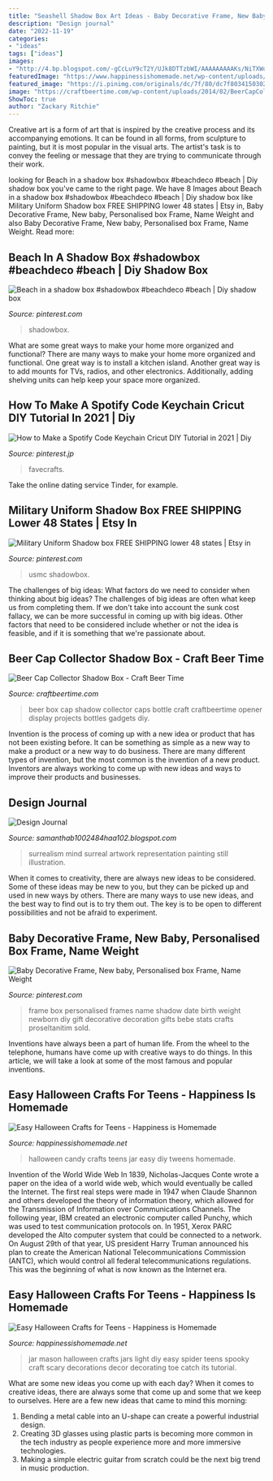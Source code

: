 ```yaml
---
title: "Seashell Shadow Box Art Ideas - Baby Decorative Frame, New Baby, Personalised Box Frame, Name Weight"
description: "Design journal"
date: "2022-11-19"
categories:
- "ideas"
tags: ["ideas"]
images:
- "http://4.bp.blogspot.com/-gCcLuY9cT2Y/UJk8DTTzbWI/AAAAAAAAAKs/NiTXWoQXyts/s1600/surrealism+art.jpg"
featuredImage: "https://www.happinessishomemade.net/wp-content/uploads/2017/10/Spider-Mason-Jar.jpg"
featured_image: "https://i.pinimg.com/originals/dc/7f/80/dc7f8034150302c23921566a41dd09c1.jpg"
image: "https://craftbeertime.com/wp-content/uploads/2014/02/BeerCapCollectorShadowBox.jpg"
ShowToc: true
author: "Zackary Ritchie"
---
```



Creative art is a form of art that is inspired by the creative process and its accompanying emotions. It can be found in all forms, from sculpture to painting, but it is most popular in the visual arts. The artist's task is to convey the feeling or message that they are trying to communicate through their work.

	

		
looking for Beach in a shadow box #shadowbox #beachdeco #beach | Diy shadow box you've came to the right page. We have 8 Images about Beach in a shadow box #shadowbox #beachdeco #beach | Diy shadow box like Military Uniform Shadow box FREE SHIPPING lower 48 states | Etsy in, Baby Decorative Frame, New baby, Personalised box Frame, Name Weight and also Baby Decorative Frame, New baby, Personalised box Frame, Name Weight. Read more:
		
    
## Beach In A Shadow Box #shadowbox #beachdeco #beach | Diy Shadow Box

<img loading=lazy src="https://i.pinimg.com/originals/dc/7f/80/dc7f8034150302c23921566a41dd09c1.jpg" onerror="this.onerror=null;this.src='https://tse2.mm.bing.net/th?id=OIP.91-aPWVM-EKSMigBZYQihAHaFj&amp;pid=15.1';" alt="Beach in a shadow box #shadowbox #beachdeco #beach | Diy shadow box">

_Source: pinterest.com_

>shadowbox. 

	

What are some great ways to make your home more organized and functional?
There are many ways to make your home more organized and functional. One great way is to install a kitchen island. Another great way is to add mounts for TVs, radios, and other electronics. Additionally, adding shelving units can help keep your space more organized.

    
## How To Make A Spotify Code Keychain Cricut DIY Tutorial In 2021 | Diy

<img loading=lazy src="https://i.pinimg.com/736x/e7/c1/f0/e7c1f0d11baef9599ad9f5fb39bd6db1.jpg" onerror="this.onerror=null;this.src='https://tse4.mm.bing.net/th?id=OIP.zp5-fJFBqPP8YsDNYn3Q6gHaFO&amp;pid=15.1';" alt="How to Make a Spotify Code Keychain Cricut DIY Tutorial in 2021 | Diy">

_Source: pinterest.jp_

>favecrafts. 

	

Take the online dating service Tinder, for example.

    
## Military Uniform Shadow Box FREE SHIPPING Lower 48 States | Etsy In

<img loading=lazy src="https://i.pinimg.com/736x/05/49/3e/05493e5c3273c17636ce97ab27188904.jpg" onerror="this.onerror=null;this.src='https://tse1.mm.bing.net/th?id=OIP.-6KMiLFBb2Q8sKPwVlYcZwHaJ3&amp;pid=15.1';" alt="Military Uniform Shadow box FREE SHIPPING lower 48 states | Etsy in">

_Source: pinterest.com_

>usmc shadowbox. 

	

The challenges of big ideas: What factors do we need to consider when thinking about big ideas?
The challenges of big ideas are often what keep us from completing them. If we don't take into account the sunk cost fallacy, we can be more successful in coming up with big ideas. Other factors that need to be considered include whether or not the idea is feasible, and if it is something that we're passionate about.

    
## Beer Cap Collector Shadow Box - Craft Beer Time

<img loading=lazy src="https://craftbeertime.com/wp-content/uploads/2014/02/BeerCapCollectorShadowBox.jpg" onerror="this.onerror=null;this.src='https://tse4.mm.bing.net/th?id=OIP.-Og-yX3dgXSONsTycONV5QHaJ4&amp;pid=15.1';" alt="Beer Cap Collector Shadow Box - Craft Beer Time">

_Source: craftbeertime.com_

>beer box cap shadow collector caps bottle craft craftbeertime opener display projects bottles gadgets diy. 

	

Invention is the process of coming up with a new idea or product that has not been existing before. It can be something as simple as a new way to make a product or a new way to do business. There are many different types of invention, but the most common is the invention of a new product. Inventors are always working to come up with new ideas and ways to improve their products and businesses.

    
## Design Journal

<img loading=lazy src="http://4.bp.blogspot.com/-gCcLuY9cT2Y/UJk8DTTzbWI/AAAAAAAAAKs/NiTXWoQXyts/s1600/surrealism+art.jpg" onerror="this.onerror=null;this.src='https://tse1.mm.bing.net/th?id=OIP.wdwnvUya-bE343SKeRijpAHaKe&amp;pid=15.1';" alt="Design Journal">

_Source: samanthab1002484haa102.blogspot.com_

>surrealism mind surreal artwork representation painting still illustration. 

	

When it comes to creativity, there are always new ideas to be considered. Some of these ideas may be new to you, but they can be picked up and used in new ways by others. There are many ways to use new ideas, and the best way to find out is to try them out. The key is to be open to different possibilities and not be afraid to experiment.

    
## Baby Decorative Frame, New Baby, Personalised Box Frame, Name Weight

<img loading=lazy src="https://i.pinimg.com/736x/5f/d1/f4/5fd1f4917e3e82a0ccd7fc721922e1cd--personalised-box-baby-frame.jpg?b=t" onerror="this.onerror=null;this.src='https://tse3.mm.bing.net/th?id=OIP.c7c_a3RVoggC3M-5ZJjWWAHaIl&amp;pid=15.1';" alt="Baby Decorative Frame, New baby, Personalised box Frame, Name Weight">

_Source: pinterest.com_

>frame box personalised frames name shadow date birth weight newborn diy gift decorative decoration gifts bebe stats crafts proseltanitim sold. 

	

Inventions have always been a part of human life. From the wheel to the telephone, humans have come up with creative ways to do things. In this article, we will take a look at some of the most famous and popular inventions.

    
## Easy Halloween Crafts For Teens - Happiness Is Homemade

<img loading=lazy src="https://www.happinessishomemade.net/wp-content/uploads/2017/10/DIY-Halloween-Candy-Jar-1.jpg" onerror="this.onerror=null;this.src='https://tse1.mm.bing.net/th?id=OIP.juno2aIIsif1rjirkqXGwQHaLG&amp;pid=15.1';" alt="Easy Halloween Crafts for Teens - Happiness is Homemade">

_Source: happinessishomemade.net_

>halloween candy crafts teens jar easy diy tweens homemade. 

	

Invention of the World Wide Web
In 1839, Nicholas-Jacques Conte wrote a paper on the idea of a world wide web, which would eventually be called the Internet. The first real steps were made in 1947 when Claude Shannon and others developed the theory of information theory, which allowed for the Transmission of Information over Communications Channels. The following year, IBM created an electronic computer called Punchy, which was used to test communication protocols on. In 1951, Xerox PARC developed the Alto computer system that could be connected to a network. On August 29th of that year, US president Harry Truman announced his plan to create the American National Telecommunications Commission (ANTC), which would control all federal telecommunications regulations. This was the beginning of what is now known as the Internet era.

    
## Easy Halloween Crafts For Teens - Happiness Is Homemade

<img loading=lazy src="https://www.happinessishomemade.net/wp-content/uploads/2017/10/Spider-Mason-Jar.jpg" onerror="this.onerror=null;this.src='https://tse4.mm.bing.net/th?id=OIP.Pa1yjFUTlACsw3O8ZYmycwHaLH&amp;pid=15.1';" alt="Easy Halloween Crafts for Teens - Happiness is Homemade">

_Source: happinessishomemade.net_

>jar mason halloween crafts jars light diy easy spider teens spooky craft scary decorations decor decorating toe catch its tutorial. 

	

What are some new ideas you come up with each day?
When it comes to creative ideas, there are always some that come up and some that we keep to ourselves. Here are a few new ideas that came to mind this morning: 
1. Bending a metal cable into an U-shape can create a powerful industrial design.
2. Creating 3D glasses using plastic parts is becoming more common in the tech industry as people experience more and more immersive technologies.
3. Making a simple electric guitar from scratch could be the next big trend in music production.

